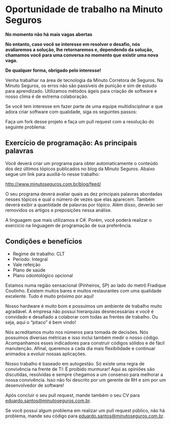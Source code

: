 Oportunidade de trabalho na Minuto Seguros
===========================================

**No momento não há mais vagas abertas**

**No entanto, caso você se interesse em resolver o desafio, nós avaliaremos a solução, lhe retornaremos e, dependendo da solução, chamamos você para uma conversa no momento que existir uma nova vaga.**

**De qualquer forma, obrigado pelo interesse!**

Venha trabalhar na área de tecnologia da Minuto Corretora de Seguros.
Na Minuto Seguros, os erros não são passíveis de punição e sim de estudo para aprendizado. Utilizamos métodos ágeis para criação de software e nosso clima é de extrema colaboração. 

Se você tem interesse em fazer parte de uma equipe multidisciplinar e que adora criar software com qualidade, siga os seguintes passos:

Faça um fork desse projeto e faça um pull request com a resolução do seguinte problema:

Exercício de programação: As principais palavras
-------------------------------------------------------

Você deverá criar um programa para obter automaticamente o conteúdo dos dez últimos tópicos publicados no blog da Minuto Seguros. Abaixo segue um link para auxiliá-lo nesse trabalho:

http://www.minutoseguros.com.br/blog/feed/

O seu programa deverá avaliar quais as dez principais palavras abordadas nesses tópicos e qual o número de vezes que elas aparecem. Também deverá exibir a quantidade de palavras por tópico. Além disso, deverão ser removidos os artigos e preposições nessa análise.

A linguagem que mais utilizamos é C#. Porém, você poderá realizar o exercício na linguagem de programação de sua preferência.

Condições e benefícios
----------
- Regime de trabalho: CLT
- Período: Integral
- Vale refeição
- Plano de saúde
- Plano odontológico opcional

Estamos numa região sensacional (Pinheiros, SP) ao lado do metrô Fradique Coutinho. Existem muitos bares e muitos restaurantes com uma qualidade excelente. Tudo é muito próximo por aqui!

Nosso hardware é muito bom e possuímos um ambiente de trabalho muito agradável. A empresa não possui hierarquias desnecessárias e você é convidado e desafiado a colaborar com todas as frentes de trabalho. Ou seja, aqui o “pitaco” é bem vindo!

Nós acreditamos muito nos números para tomada de decisões. Nós possuímos diversas métricas e isso inclui também medir o nosso código. Acompanhamos esses indicadores para construir códigos sólidos e de fácil manutenção. Afinal, queremos a cada dia mais flexibilidade e continuar animados a evoluir nossas aplicações.

Nosso trabalho é baseado em autogestão. Só existe uma regra de convivência na frente de TI: É proibido murmurar! Aqui as opiniões são discutidas, resolvidas e sempre chegamos a um consenso para melhorar a nossa convivência. Isso não foi descrito por um gerente de RH e sim por um desenvolvedor de software!

Após concluir o seu pull request, mande também o seu CV para eduardo.santos@minutoseguros.com.br.

Se você possui algum problema em realizar um pull request público, não há problema, mande seu código para eduardo.santos@minutoseguros.com.br.
